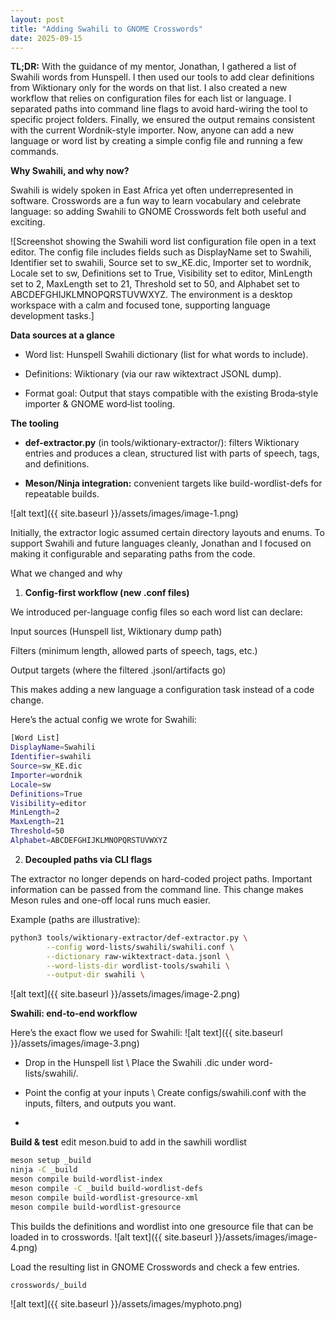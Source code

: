 ```yaml
---
layout: post
title: "Adding Swahili to GNOME Crosswords"
date: 2025-09-15
---
```


**TL;DR:** With the guidance of my mentor, Jonathan, I gathered a list of Swahili words from Hunspell. I then used our tools to add clear definitions from Wiktionary only for the words on that list. I also created a new workflow that relies on configuration files for each list or language. I separated paths into command line flags to avoid hard-wiring the tool to specific project folders. Finally, we ensured the output remains consistent with the current Wordnik-style importer. Now, anyone can add a new language or word list by creating a simple config file and running a few commands.

**Why Swahili, and why now?**

Swahili is widely spoken in East Africa yet often underrepresented in software. Crosswords are a fun way to learn vocabulary and celebrate language: so adding Swahili to GNOME Crosswords felt both useful and exciting.

![Screenshot showing the Swahili word list configuration file open in a text editor. The config file includes fields such as DisplayName set to Swahili, Identifier set to swahili, Source set to sw_KE.dic, Importer set to wordnik, Locale set to sw, Definitions set to True, Visibility set to editor, MinLength set to 2, MaxLength set to 21, Threshold set to 50, and Alphabet set to ABCDEFGHIJKLMNOPQRSTUVWXYZ. The environment is a desktop workspace with a calm and focused tone, supporting language development tasks.]

**Data sources at a glance**

- Word list: Hunspell Swahili dictionary (list for what words to include).

- Definitions: Wiktionary (via our raw wiktextract JSONL dump).

- Format goal: Output that stays compatible with the existing Broda‑style importer & GNOME word‑list tooling.

**The tooling**

- **def-extractor.py** (in tools/wiktionary-extractor/): filters Wiktionary entries and produces a clean, structured list with parts of speech, tags, and definitions.

- **Meson/Ninja integration:** convenient targets like build-wordlist-defs for repeatable builds.

![alt text]({{ site.baseurl }}/assets/images/image-1.png)

Initially, the extractor logic assumed certain directory layouts and enums. To support Swahili and future languages cleanly, Jonathan and I focused on making it configurable and separating paths from the code.

What we changed and why
1) **Config-first workflow (new .conf files)**

We introduced per-language config files so each word list can declare:

Input sources (Hunspell list, Wiktionary dump path)

Filters (minimum length, allowed parts of speech, tags, etc.)

Output targets (where the filtered .jsonl/artifacts go)

This makes adding a new language a configuration task instead of a code change.

Here’s the actual config we wrote for Swahili:
```bash
[Word List]
DisplayName=Swahili
Identifier=swahili
Source=sw_KE.dic
Importer=wordnik
Locale=sw
Definitions=True
Visibility=editor
MinLength=2
MaxLength=21
Threshold=50
Alphabet=ABCDEFGHIJKLMNOPQRSTUVWXYZ
```
2) **Decoupled paths via CLI flags**

The extractor no longer depends on hard-coded project paths. Important information can be passed from the command line. This change makes Meson rules and one-off local runs much easier.

Example (paths are illustrative):
```bash
python3 tools/wiktionary-extractor/def-extractor.py \
        --config word-lists/swahili/swahili.conf \
        --dictionary raw-wiktextract-data.jsonl \
        --word-lists-dir wordlist-tools/swahili \
        --output-dir swahili \
```
![alt text]({{ site.baseurl }}/assets/images/image-2.png)

**Swahili: end‑to‑end workflow**

Here’s the exact flow we used for Swahili:
![alt text]({{ site.baseurl }}/assets/images/image-3.png)

- Drop in the Hunspell list \ Place the Swahili .dic  under word-lists/swahili/.

- Point the config at your inputs \ Create configs/swahili.conf with the inputs, filters, and outputs you want.
 -
 
**Build & test**
edit meson.buid to add in the sawhili wordlist
```bash
meson setup _build
ninja -C _build
meson compile build-wordlist-index
meson compile -C _build build-wordlist-defs
meson compile build-wordlist-gresource-xml
meson compile build-wordlist-gresource
```
This builds the definitions and wordlist into one gresource file that can be loaded in to crosswords.
![alt text]({{ site.baseurl }}/assets/images/image-4.png)

Load the resulting list in GNOME Crosswords and check a few entries.
```bash
crosswords/_build
```

![alt text]({{ site.baseurl }}/assets/images/myphoto.png)
